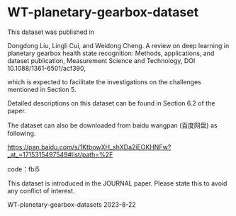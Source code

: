 # WT-planetary-gearbox-dataset
This dataset was published in 

Dongdong Liu, Lingli Cui, and Weidong Cheng. A review on deep learning in planetary gearbox
health state recognition: Methods, applications, and dataset publication, Measurement Science and Technology,
DOI 10.1088/1361-6501/acf390, 

which is expected to facilitate the investigations on the challenges mentioned in Section 5.

Detailed descriptions on this dataset can be found in Section 6.2 of the paper.

The dataset can also be downloaded from baidu wangpan (百度网盘) as following.

https://pan.baidu.com/s/1KtbowXH_shXDa2iEOKHNFw?_at_=1715315497549#list/path=%2F

code：fbi5

This dataset is introduced in the JOURNAL paper. Please state this to avoid any conflict of interest.

WT-planetary-gearbox-datasets
2023-8-22
